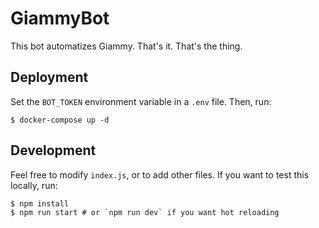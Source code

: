 # GiammyBot

This bot automatizes Giammy. That's it. That's the thing.

## Deployment

Set the `BOT_TOKEN` environment variable in a `.env` file. Then, run:

```
$ docker-compose up -d
```

## Development

Feel free to modify `index.js`, or to add other files. If you want to test this locally, run:

```
$ npm install
$ npm run start # or `npm run dev` if you want hot reloading
```
